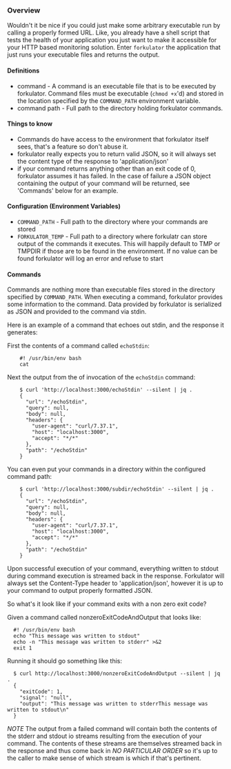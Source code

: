 ### Overview

Wouldn't it be nice if you could just make some arbitrary executable run by calling
a properly formed URL. Like, you already have a shell script that tests the health of your
application you just want to make it accessible for your HTTP based monitoring solution. 
Enter `forkulator` the application that just runs your executable files and returns the output.

#### Definitions

* command - A command is an executable file that is to be executed by forkulator. Command files
  must be executable (`chmod +x`'d) and stored in the location specified by the `COMMAND_PATH`
  environment variable.
* command path - Full path to the directory holding forkulator commands.

#### Things to know

* Commands do have access to the environment that forkulator itself sees, that's a feature
  so don't abuse it.
* forkulator really expects you to return valid JSON, so it will always set the content type of
  the response to 'application/json'
* if your command returns anything other than an exit code of 0, forkulator assumes it has failed.
  In the case of failure a JSON object containing the output of your command will be returned, see
  'Commands' below for an example.

#### Configuration (Environment Variables)

* `COMMAND_PATH` - Full path to the directory where your commands are stored
* `FORKULATOR_TEMP` - Full path to a directory where forkulatr can store output of the
   commands it executes. This will happily default to TMP or TMPDIR if those are to
   be found in the environment.  If no value can be found forkulator will log an error
   and refuse to start

#### Commands

Commands are nothing more than executable files stored in the directory specified by 
`COMMAND_PATH`.  When executing a command, forkulator provides some information to the
command. Data provided by forkulator is serialized as JSON and provided to the command
via stdin. 

Here is an example of a command that echoes out stdin, and the response it generates:

First the contents of a command called `echoStdin`:

        #! /usr/bin/env bash
        cat

Next the output from the of invocation of the `echoStdin` command:

        $ curl 'http://localhost:3000/echoStdin' --silent | jq .
        {
          "url": "/echoStdin",
          "query": null,
          "body": null,
          "headers": {
            "user-agent": "curl/7.37.1",
            "host": "localhost:3000",
            "accept": "*/*"
          },
          "path": "/echoStdin"
        }

You can even put your commands in a directory within the configured command path:

        $ curl 'http://localhost:3000/subdir/echoStdin' --silent | jq .
        {
          "url": "/echoStdin",
          "query": null,
          "body": null,
          "headers": {
            "user-agent": "curl/7.37.1",
            "host": "localhost:3000",
            "accept": "*/*"
          },
          "path": "/echoStdin"
        }

Upon successful execution of your command, everything written to stdout during
command execution is streamed back in the response.  Forkulator will always set 
the Content-Type header to 'application/json', however it is up to your command
to output properly formatted JSON.

So what's it look like if your command exits with a non zero exit code?

Given a command called nonzeroExitCodeAndOutput that looks like:

      #! /usr/bin/env bash
      echo "This message was written to stdout"
      echo -n "This message was written to stderr" >&2
      exit 1

Running it should go something like this:

      $ curl http://localhost:3000/nonzeroExitCodeAndOutput --silent | jq .
      {
        "exitCode": 1,
        "signal": "null",
        "output": "This message was written to stderrThis message was written to stdout\n"
      }

*NOTE* The output from a failed command will contain both the contents of the stderr and stdout
io streams resulting from the execution of your command. The contents of these streams are themselves
streamed back in the response and thus come back in *NO PARTICULAR ORDER* so it's up to the caller
to make sense of which stream is which if that's pertinent.

